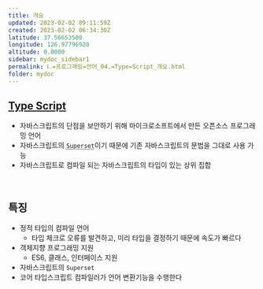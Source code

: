 ```yaml
---
title: 개요
updated: 2023-02-02 09:11:59Z
created: 2023-02-02 06:34:30Z
latitude: 37.56653500
longitude: 126.97796920
altitude: 0.0000
sidebar: mydoc_sidebar1
permalink: Ⅰ.=프로그래밍=언어_04.=Type=Script_개요.html
folder: mydoc
---
```


## [Type Script](https://www.typescriptlang.org/docs/handbook/2/basic-types.html)
- 자바스크립트의 단점을 보안하기 위해 마이크로소프트에서 만든 오픈소스 프로그래밍 언어
- 자바스크립트의 <abbr title="특정한 언어의 모든 기능을 포함하면서 다른 기능까지 확장시킨 것">`Superset`</abbr>이기 때문에 기존 자바스크립트의 문법을 그대로 사용 가능
- 자바스크립트로 컴파일 되는 자바스크립트의 타입이 있는 상위 집합
<br>

## 특징
- 정적 타입의 컴파일 언어
	- 타입 체크로 오류를 발견하고, 미리 타입을 결정하기 때문에 속도가 빠르다
- 객체지향 프로그래밍 지원
	- ES6, 클래스, 인터페이스 지원
- 자바스크립트의 `Superset`
- 코어 타입스크립트 컴파일러가 언어 변환기능을 수행한다
<br>
